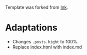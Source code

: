 Template was forked from [Ink](https://github.com/thinker3197/ink).   

# Adaptations
- Changes `.posts.hight` to 100%.  
- Replace index.html with index.md  
